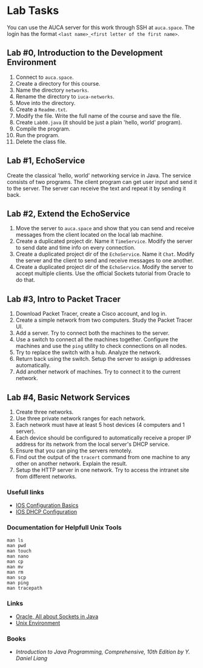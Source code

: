 Lab Tasks
=========

You can use the AUCA server for this work through SSH at `auca.space`. The login
has the format `<last name>_<first letter of the first name>`.

## Lab #0, Introduction to the Development Environment

1. Connect to `auca.space`.
2. Create a directory for this course.
3. Name the directory `networks`.
4. Rename the directory to `iuca-networks`.
5. Move into the directory.
6. Create a `Readme.txt`.
7. Modify the file. Write the full name of the course and save the file.
8. Create `Lab00.java` (it should be just a plain 'hello, world' program).
9. Compile the program.
10. Run the program.
11. Delete the class file.

## Lab #1, EchoService

Create the classical 'hello, world' networking service in Java. The service consists of two programs. The client program can get user
input and send it to the server. The server can receive the text and repeat it by sending it back.

## Lab #2, Extend the EchoService

1. Move the server to `auca.space`
   and show that you can send
   and receive messages from the
   client located on the local lab
   machine.
2. Create a duplicated project dir. Name it
   `TimeService`. Modify the server to send
   date and time info on every connection.
3. Create a duplicated project dir of the
   `EchoService`. Name it `Chat`. Modify
   the server and the client to send and
   receive messages to one another.
3. Create a duplicated project dir of the
   `EchoService`. Modify the server to
   accept multiple clients. Use the official
   Sockets tutorial from Oracle to do that.

## Lab #3, Intro to Packet Tracer

1. Download Packet Tracer, create a Cisco account, and log in.
2. Create a simple network from two computers. Study the Packet Tracer UI.
3. Add a server. Try to connect both the machines to the server.
4. Use a switch to connect all the machines together. Configure the machines
   and use the `ping` utility to check connections on all nodes.
5. Try to replace the switch with a hub. Analyze the network.
6. Return back using the switch. Setup the server to assign ip addresses automatically.
7. Add another network of machines. Try to connect it to the current network.

## Lab #4, Basic Network Services

1. Create three networks.
2. Use three private network ranges for each network.
3. Each network must have at least 5 host devices (4 computers and 1 server).
4. Each device should be configured to automatically receive a proper IP address for its network from the local server's DHCP service.
5. Ensure that you can ping the servers remotely.
6. Find out the output of the `tracert` command from one machine to any other on another network. Explain the result.
7. Setup the HTTP server in one network. Try to access the intranet site from different networks.

### Usefull links

* [IOS Configuration Basics](https://www.cisco.com/c/en/us/td/docs/switches/wan/mgx/mgx_8850/software/mgx_r3/rpm/rpm_r1-1/configuration/guide/appc.html)
* [IOS DHCP Configuration](https://www.cisco.com/c/en/us/td/docs/ios/12_2/ip/configuration/guide/fipr_c/1cfdhcp.html)

### Documentation for Helpfull Unix Tools

    man ls
    man pwd
    man touch
    man nano
    man cp
    man mv
    man rm
    man scp
    man ping
    man tracepath

### Links

* [Oracle, All about Sockets in Java](https://docs.oracle.com/javase/tutorial/networking/sockets/index.html)
* [Unix Environment](https://drive.google.com/open?id=0B85z_dQxOMgLNDN3QTFrSmYxZm8)

### Books

* _Introduction to Java Programming, Comprehensive, 10th Edition by Y. Daniel Liang_
